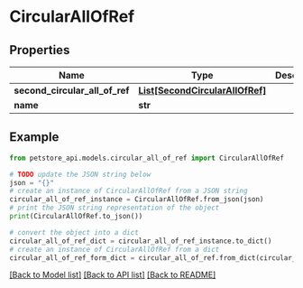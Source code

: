 # CircularAllOfRef


## Properties

Name | Type | Description | Notes
------------ | ------------- | ------------- | -------------
**second_circular_all_of_ref** | [**List[SecondCircularAllOfRef]**](SecondCircularAllOfRef.md) |  | [optional] 
**name** | **str** |  | [optional] 

## Example

```python
from petstore_api.models.circular_all_of_ref import CircularAllOfRef

# TODO update the JSON string below
json = "{}"
# create an instance of CircularAllOfRef from a JSON string
circular_all_of_ref_instance = CircularAllOfRef.from_json(json)
# print the JSON string representation of the object
print(CircularAllOfRef.to_json())

# convert the object into a dict
circular_all_of_ref_dict = circular_all_of_ref_instance.to_dict()
# create an instance of CircularAllOfRef from a dict
circular_all_of_ref_form_dict = circular_all_of_ref.from_dict(circular_all_of_ref_dict)
```
[[Back to Model list]](../README.md#documentation-for-models) [[Back to API list]](../README.md#documentation-for-api-endpoints) [[Back to README]](../README.md)



